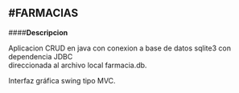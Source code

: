 #**FARMACIAS**
---
####**Descripcion**

Aplicacion CRUD en java con conexion a base de datos sqlite3 con dependencia JDBC<br>
direccionada al archivo local farmacia.db.<br>

Interfaz gráfica swing tipo MVC.

